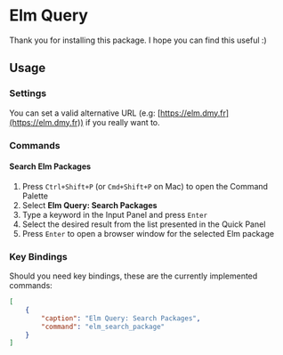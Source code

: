 # Elm Query #

Thank you for installing this package. I hope you can find this useful :)

## Usage ##

### Settings ###

You can set a valid alternative URL (e.g: [https://elm.dmy.fr](https://elm.dmy.fr)) if you really want to.

### Commands ###

#### Search Elm Packages ####

1. Press `Ctrl+Shift+P` (or `Cmd+Shift+P` on Mac) to open the Command Palette
2. Select **Elm Query: Search Packages**
3. Type a keyword in the Input Panel and press `Enter`
4. Select the desired result from the list presented in the Quick Panel
5. Press `Enter` to open a browser window for the selected Elm package

### Key Bindings ###

Should you need key bindings, these are the currently implemented commands:

```json
[
    {
        "caption": "Elm Query: Search Packages",
        "command": "elm_search_package"
    }
] 
```
